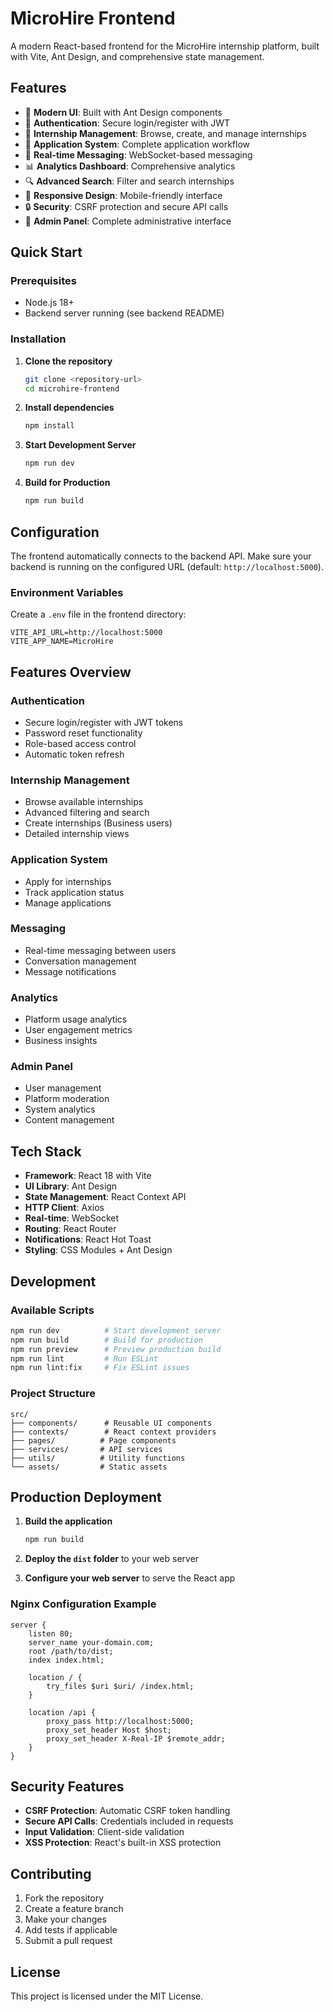 # MicroHire Frontend

A modern React-based frontend for the MicroHire internship platform, built with Vite, Ant Design, and comprehensive state management.

## Features

- 🎨 **Modern UI**: Built with Ant Design components
- 🔐 **Authentication**: Secure login/register with JWT
- 💼 **Internship Management**: Browse, create, and manage internships
- 📝 **Application System**: Complete application workflow
- 💬 **Real-time Messaging**: WebSocket-based messaging
- 📊 **Analytics Dashboard**: Comprehensive analytics
- 🔍 **Advanced Search**: Filter and search internships
- 📱 **Responsive Design**: Mobile-friendly interface
- 🔒 **Security**: CSRF protection and secure API calls
- 🎯 **Admin Panel**: Complete administrative interface

## Quick Start

### Prerequisites

- Node.js 18+
- Backend server running (see backend README)

### Installation

1. **Clone the repository**
   ```bash
   git clone <repository-url>
   cd microhire-frontend
   ```

2. **Install dependencies**
   ```bash
   npm install
   ```

3. **Start Development Server**
   ```bash
   npm run dev
   ```

4. **Build for Production**
   ```bash
   npm run build
   ```

## Configuration

The frontend automatically connects to the backend API. Make sure your backend is running on the configured URL (default: `http://localhost:5000`).

### Environment Variables

Create a `.env` file in the frontend directory:

```env
VITE_API_URL=http://localhost:5000
VITE_APP_NAME=MicroHire
```

## Features Overview

### Authentication
- Secure login/register with JWT tokens
- Password reset functionality
- Role-based access control
- Automatic token refresh

### Internship Management
- Browse available internships
- Advanced filtering and search
- Create internships (Business users)
- Detailed internship views

### Application System
- Apply for internships
- Track application status
- Manage applications

### Messaging
- Real-time messaging between users
- Conversation management
- Message notifications

### Analytics
- Platform usage analytics
- User engagement metrics
- Business insights

### Admin Panel
- User management
- Platform moderation
- System analytics
- Content management

## Tech Stack

- **Framework**: React 18 with Vite
- **UI Library**: Ant Design
- **State Management**: React Context API
- **HTTP Client**: Axios
- **Real-time**: WebSocket
- **Routing**: React Router
- **Notifications**: React Hot Toast
- **Styling**: CSS Modules + Ant Design

## Development

### Available Scripts

```bash
npm run dev          # Start development server
npm run build        # Build for production
npm run preview      # Preview production build
npm run lint         # Run ESLint
npm run lint:fix     # Fix ESLint issues
```

### Project Structure

```
src/
├── components/      # Reusable UI components
├── contexts/        # React context providers
├── pages/          # Page components
├── services/       # API services
├── utils/          # Utility functions
└── assets/         # Static assets
```

## Production Deployment

1. **Build the application**
   ```bash
   npm run build
   ```

2. **Deploy the `dist` folder** to your web server

3. **Configure your web server** to serve the React app

### Nginx Configuration Example

```nginx
server {
    listen 80;
    server_name your-domain.com;
    root /path/to/dist;
    index index.html;

    location / {
        try_files $uri $uri/ /index.html;
    }

    location /api {
        proxy_pass http://localhost:5000;
        proxy_set_header Host $host;
        proxy_set_header X-Real-IP $remote_addr;
    }
}
```

## Security Features

- **CSRF Protection**: Automatic CSRF token handling
- **Secure API Calls**: Credentials included in requests
- **Input Validation**: Client-side validation
- **XSS Protection**: React's built-in XSS protection

## Contributing

1. Fork the repository
2. Create a feature branch
3. Make your changes
4. Add tests if applicable
5. Submit a pull request

## License

This project is licensed under the MIT License.
